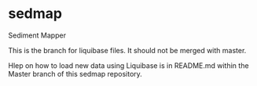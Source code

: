 sedmap
======

Sediment Mapper

This is the branch for liquibase files.  It should not be merged with master.

Hlep on how to load new data using Liquibase is in README.md within the Master branch of this sedmap repository.